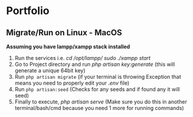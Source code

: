 # Portfolio

## Migrate/Run on Linux - MacOS

**Assuming you have lampp/xampp stack installed**

1. Run the services i.e. _cd /opt/lampp/_
   _sudo ./xampp start_
2. Go to Project directory and run _php artisan key:generate_ (this will generate a unique 64bit key)
3. Run `php artisan migrate` (if your terminal is throwing Exception that means you need to properly edit your _.env_ file)
4. Run `php artisan:seed` (Checks for any seeds and if found any it will seed)
5. Finally to execute, _php artisan serve_ (Make sure you do this in another terminal/bash/cmd because you need 1 more for running commands)
